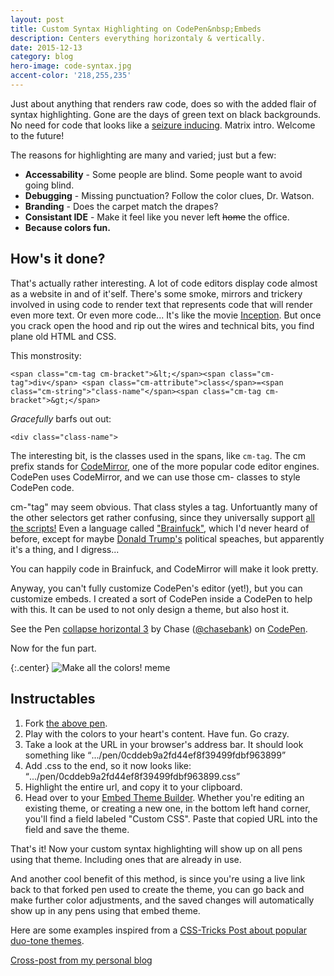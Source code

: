 ```yaml
---
layout: post
title: Custom Syntax Highlighting on CodePen&nbsp;Embeds
description: Centers everything horizontaly & vertically.
date: 2015-12-13
category: blog
hero-image: code-syntax.jpg
accent-color: '218,255,235'
---
```


Just about anything that renders raw code, does so with the added flair of syntax highlighting. Gone are the days of green text on black backgrounds. No need for code that looks like a [seizure inducing](https://www.youtube.com/watch?v=Kf9N5AWprG8 "Click it. You know you want to..."). Matrix intro. Welcome to the future!<!--more-->

The reasons for highlighting are many and varied; just but a few:

* **Accessability** - Some people are blind. Some people want to avoid going blind.
* **Debugging** - Missing punctuation? Follow the color clues, Dr. Watson.
* **Branding** - Does the carpet match the drapes?
* **Consistant IDE** - Make it feel like you never left <del>home</del> the office.
* **Because colors fun.**

## How's it done?

That's actually rather interesting. A lot of code editors display code almost as a website in and of it'self. There's some smoke, mirrors and trickery involved in using code to render text that represents code that will render even more text. Or even more code... It's like the movie [Inception](https://www.youtube.com/watch?v=8BfMivMDOBI). But once you crack open the hood and rip out the wires and technical bits, you find plane old HTML and CSS.

This monstrosity:

```
<span class="cm-tag cm-bracket">&lt;</span><span class="cm-tag">div</span> <span class="cm-attribute">class</span>=<span class="cm-string">"class-name"</span><span class="cm-tag cm-bracket">&gt;</span>
```

*Gracefully* barfs out out:

```
<div class="class-name">
```

The interesting bit, is the classes used in the spans, like `cm-tag`. The cm prefix stands for [CodeMirror](https://codemirror.net/), one of the more popular code editor engines. CodePen uses CodeMirror, and we can use those cm- classes to style CodePen code.

cm-"tag" may seem obvious. That class styles a tag. Unfortuantly many of the other selectors get rather confusing, since they universally support [all the scripts!](http://codemirror.net/mode/index.html) Even a language called ["Brainfuck"](https://en.wikipedia.org/wiki/Brainfuck), which I'd never heard of before, except for maybe [Donald Trump's](https://www.youtube.com/watch?v=F5zjVUZA7rY) political speaches, but apparently it's a thing, and I digress...

You can happily code in Brainfuck, and CodeMirror will make it look pretty.

Anyway, you can't fully customize CodePen's editor (yet!), but you can customize embeds. I created a sort of CodePen inside a CodePen to help with this. It can be used to not only design a theme, but also host it.

<p data-height="269" data-theme-id="21051" data-slug-hash="0cddeb9a2fd44ef8f39499fdbf963899" data-default-tab="result" data-user="chasebank" class='codepen'>See the Pen <a href='http://codepen.io/chasebank/pen/0cddeb9a2fd44ef8f39499fdbf963899/'>collapse horizontal 3</a> by Chase (<a href='http://codepen.io/chasebank'>@chasebank</a>) on <a href='http://codepen.io'>CodePen</a>.</p>
<script async src="//assets.codepen.io/assets/embed/ei.js"></script>

Now for the fun part.

{:.center}
![Make all the colors! meme](https://s3-us-west-2.amazonaws.com/s.cdpn.io/106403/make-all-the-colors-mem.jpg)

## Instructables

1. Fork [the above pen](http://codepen.io/chasebank/pen/0cddeb9a2fd44ef8f39499fdbf963899).
2. Play with the colors to your heart's content. Have fun. Go crazy.
3. Take a look at the URL in your browser's address bar. It should look something like <q>.../pen/0cddeb9a2fd44ef8f39499fdbf963899</q>
4. Add .css to the end, so it now looks like: <q>.../pen/0cddeb9a2fd44ef8f39499fdbf963899.css</q>
5. Highlight the entire url, and copy it to your clipboard.
6. Head over to your [Embed Theme Builder](http://codepen.io/user/embed/builder/public). Whether you're editing an existing theme, or creating a new one, in the bottom left hand corner, you'll find a field labeled "Custom CSS". Paste that copied URL into the field and save the theme.

That's it! Now your custom syntax highlighting will show up on all pens using that theme. Including ones that are already in use.

And another cool benefit of this method, is since you're using a live link back to that forked pen used to create the theme, you can go back and make further color adjustments, and the saved changes will automatically show up in any pens using that embed theme.

Here are some examples inspired from a [CSS-Tricks Post about popular duo-tone themes](https://css-tricks.com/duotone-themes/).


[Cross-post from my personal blog](http://cha.se.net)